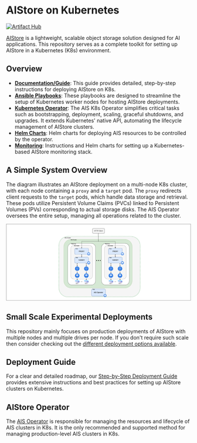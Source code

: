 # AIStore on Kubernetes
[![Artifact Hub](https://img.shields.io/endpoint?url=https://artifacthub.io/badge/repository/aistore)](https://artifacthub.io/packages/search?repo=aistore)

[AIStore](https://github.com/NVIDIA/aistore) is a lightweight, scalable object storage solution designed for AI applications.
This repository serves as a complete toolkit for setting up AIStore in a Kubernetes (K8s) environment.

## Overview

- [**Documentation/Guide**](docs/README.md): This guide provides detailed, step-by-step instructions for deploying AIStore on K8s.
- [**Ansible Playbooks**](playbooks/README.md): These playbooks are designed to streamline the setup of Kubernetes worker nodes for hosting AIStore deployments.
- [**Kubernetes Operator**](operator/README.md): The AIS K8s Operator simplifies critical tasks such as bootstrapping, deployment, scaling, graceful shutdowns, and upgrades. It extends Kubernetes' native API, automating the lifecycle management of AIStore clusters.
- [**Helm Charts**](helm/README.md): Helm charts for deploying AIS resources to be controlled by the operator.
- [**Monitoring**](monitoring/README.md): Instructions and Helm charts for setting up a Kubernetes-based AIStore monitoring stack.

## A Simple System Overview

The diagram illustrates an AIStore deployment on a multi-node K8s cluster, with each node containing a `proxy` and a `target` pod.
The `proxy` redirects client requests to the `target` pods, which handle data storage and retrieval.
These pods utilize Persistent Volume Claims (PVCs) linked to Persistent Volumes (PVs) corresponding to actual storage disks.
The AIS Operator oversees the entire setup, managing all operations related to the cluster.

![system-overview](docs/diagrams/ais-overview.png)

## Small Scale Experimental Deployments

This repository mainly focuses on production deployments of AIStore with multiple nodes and multiple drives per node. If you don't require such scale then consider checking out the [different deployment options available](https://github.com/NVIDIA/aistore?tab=readme-ov-file#deployment-options).

## Deployment Guide

For a clear and detailed roadmap, our [Step-by-Step Deployment Guide](docs/README.md) provides extensive instructions and best practices for setting up AIStore clusters on Kubernetes.

## AIStore Operator

The [AIS Operator](./operator/README.md) is responsible for managing the resources and lifecycle of AIS clusters in K8s. 
It is the only recommended and supported method for managing production-level AIS clusters in K8s.
